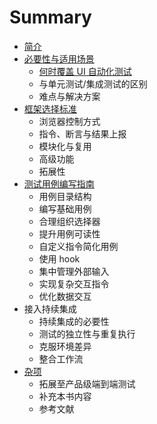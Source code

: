 # Summary

* [简介](README.md)
* [必要性与适用场景](chapter1.md)
  * [何时覆盖 UI 自动化测试](chapter1/he-shi-fu-gai-ui-zi-dong-hua-ce-shi.md)
  * 与单元测试/集成测试的区别
  * 难点与解决方案
* [框架选择标准](kuang-jia-xuan-ze-biao-zhun.md)
  * 浏览器控制方式
  * 指令、断言与结果上报
  * 模块化与复用
  * 高级功能
  * 拓展性
* [测试用例编写指南](ce-shi-yong-li-bian-xie-zhi-nan.md)
  * 用例目录结构
  * 编写基础用例
  * 合理组织选择器
  * 提升用例可读性
  * 自定义指令简化用例
  * 使用 hook
  * 集中管理外部输入
  * 实现复杂交互指令
  * 优化数据交互
* 接入持续集成
  * 持续集成的必要性
  * 测试的独立性与重复执行
  * 克服环境差异
  * 整合工作流
* [杂项](za-xiang.md)
  * 拓展至产品级端到端测试
  * 补充本书内容
  * 参考文献

